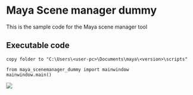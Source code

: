 # Maya Scene manager dummy
This is the sample code for the Maya scene manager tool

## Executable code
```
copy folder to "C:\Users\<user-pc>\Documents\maya\<version>\scripts"

from maya_scenemanager_dummy import mainwindow
mainwindow.main()
```

<img src= "https://user-images.githubusercontent.com/94159011/232664442-4384151d-2964-4f37-af33-c9c73a76446b.png">

